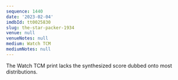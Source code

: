```yaml
---
sequence: 1440
date: '2023-02-04'
imdbId: tt0025830
slug: the-star-packer-1934
venue: null
venueNotes: null
medium: Watch TCM
mediumNotes: null
---
```



The Watch TCM print lacks the synthesized score dubbed onto most distributions.
